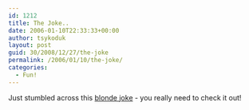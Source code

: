 ```yaml
---
id: 1212
title: The Joke..
date: 2006-01-10T22:33:33+00:00
author: tsykoduk
layout: post
guid: 30/2008/12/27/the-joke
permalink: /2006/01/10/the-joke/
categories:
  - Fun!
---
```

<p>Just stumbled across this <a href="http://sharpmarbles.stufftoread.com/archive/2006/01/10/4383.aspx">blonde joke</a> - you really need to check it out!</p>